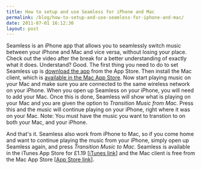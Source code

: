 ```yaml
---
title: How to setup and use Seamless for iPhone and Mac
permalink: /blog/how-to-setup-and-use-seamless-for-iphone-and-mac/
date: 2011-07-01 16:12:30
layout: post
---
```


Seamless is an iPhone app that allows you to seamlessly switch music between your iPhone and Mac and vice versa, without losing your place. Check out the video after the break for a better understanding of exactly what it does.  Understand? Good. The first thing you need to do to set Seamless up is [download the app](http://itunes.apple.com/us/app/seamless/id420768433?mt=8&ls=1) from the App Store. Then install the Mac client, which is [available in the Mac App Store](http://itunes.apple.com/us/app/seamless/id420802577?mt=12&ls=1). Now start playing music on your Mac and make sure you are connected to the same wireless network on your iPhone. When you open up Seamless on your iPhone, you will need to add your Mac. Once this is done, Seamless will show what is playing on your Mac and you are given the option to _Transition Music from Mac_. Press this and the music will continue playing on your iPhone, right where it was on your Mac. Note: You must have the music you want to transtion to on both your Mac, and your iPhone. 

And that's it. Seamless also work from iPhone to Mac, so if you come home and want to continue playing the music from your iPhone, simply open up Seamless again, and press _Transition Music to Mac_. Seamless is available in the iTunes App Store for £1.19 [[iTunes link](http://itunes.apple.com/gb/app/seamless/id420768433?mt=8)] and the Mac client is free from the Mac App Store [[App Store link](http://itunes.apple.com/us/app/seamless/id420802577?mt=12&ls=1)].

